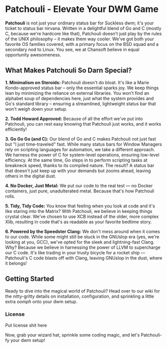 # Patchouli - Elevate Your DWM Game

**Patchouli** is not just your ordinary status bar for Suckless dwm; it's your ticket to status bar nirvana. Written in a delightful blend of Go and C (mostly C, because we're hardcore like that), Patchouli doesn't just play by the rules of the UNIX philosophy – it makes them way cooler. We've got both your favorite OS families covered, with a primary focus on the BSD squad and a secondary nod to Linux. You see, we at Chansoft believe in equal opportunity awesomeness.

## What Makes Patchouli So Darn Special?

**1. Minimalism on Steroids:** Patchouli doesn't do bloat. It's like a Marie Kondo-approved status bar – only the essential sparks joy. We keep things lean by minimizing the reliance on external libraries. You won't find an alphabet soup of dependencies here, just what the system provides and Go's standard library – ensuring a streamlined, lightweight status bar that won't weigh down your setup.

**2. Todd Howard Approved:** Because of all the effort we've put into Patchouli, you can rest easy knowing that Patchouli just works, and it works efficiently!

**3. Go Go Go (and C):** Our blend of Go and C makes Patchouli not just fast but "I just time-traveled" fast. While many status bars for Window Managers rely on scripting languages for automation, we take a different approach. We harness the power of C for system-level operations, ensuring low-level efficiency. At the same time, Go steps in to perform scripting tasks at breakneck speed, thanks to its compiled nature. The result? A status bar that doesn't just keep up with your demands but zooms ahead, leaving others in the digital dust.

**4. No Docker, Just Metal:** We put our code to the real test — no Docker containers, just pure, unadulterated metal. Because that's how Patchouli rolls.

**5. Tidy, Tidy Code:** You know that feeling when you look at code and it's like staring into the Matrix? With Patchouli, we believe in keeping things crystal clear. We've chosen to use XCB instead of the older, more complex Xlib, resulting in code that's as readable as your favorite bedtime story.

**6. Powered by the Speedster Clang:** We don't mess around when it comes to our code. While some might still be stuck in the GNUslop era (yes, we're looking at you, GCC), we've opted for the sleek and lightning-fast Clang. Why? Because we believe in harnessing the power of LLVM to supercharge our C code. It's like trading in your trusty bicycle for a rocket ship — Patchouli's C code blasts off with Clang, leaving GNUslop in the dust, where it belongs!

## Getting Started

Ready to dive into the magical world of Patchouli? Head over to our wiki for the nitty-gritty details on installation, configuration, and sprinkling a little extra *oomph* onto your dwm setup.

### License

Put license shit here

Now, grab your wizard hat, sprinkle some coding magic, and let's Patchouli-fy your dwm setup!
